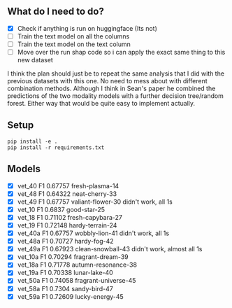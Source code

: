 ## What do I need to do?
* [x] Check if anything is run on huggingface (Its not)
* [ ] Train the text model on all the columns
* [ ] Train the text model on the text column
* [ ] Move over the run shap code so i can apply the exact same thing to this new dataset

I think the plan should just be to repeat the same analysis that I did with the previous datasets with this one. No need to mess about with different combination methods. Although I think in Sean's paper he combined the predictions of the two modality models with a further decision tree/random forest. Either way that would be quite easy to implement actually. 

## Setup
```
pip install -e .
pip install -r requirements.txt
```

## Models
* [x] vet_40 F1 0.67757 fresh-plasma-14
* [x] vet_48 F1 0.64322 neat-cherry-33
* [x] vet_49 F1 0.67757 valiant-flower-30 didn't work, all 1s
* [x] vet_10 F1 0.6837 good-star-25
* [x] vet_18 F1 0.71102 fresh-capybara-27
* [x] vet_19 F1 0.72148 hardy-terrain-24
* [x] vet_40a F1 0.67757 wobbly-lion-41 didn't work, all 1s
* [x] vet_48a F1 0.70727 hardy-fog-42
* [x] vet_49a F1 0.67923 clean-snowball-43 didn't work, almost all 1s
* [x] vet_10a F1 0.70294 fragrant-dream-39
* [x] vet_18a F1 0.71778 autumn-resonance-38
* [x] vet_19a F1 0.70338 lunar-lake-40
* [x] vet_50a F1 0.74058 fragrant-universe-45
* [x] vet_58a F1 0.7304 sandy-bird-47
* [x] vet_59a F1 0.72609 lucky-energy-45